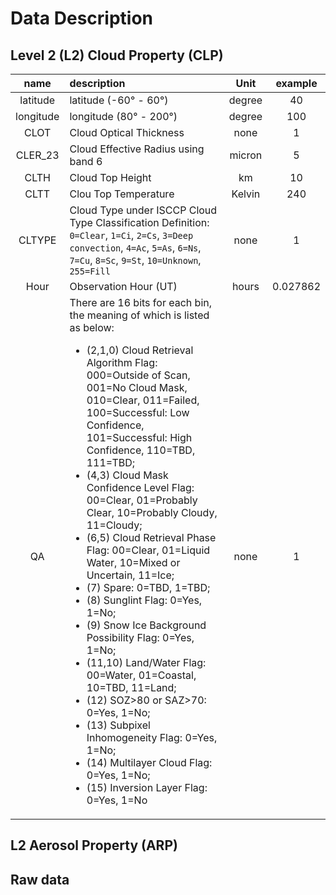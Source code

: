 # Data Description

## Level 2 (L2) Cloud Property (CLP)

|name|description|Unit|example|
|:--:|:----------|:--:|:-----:|
|latitude|latitude (-60° - 60°)|degree|40|
|longitude|longitude (80° - 200°)|degree|100|
|CLOT|Cloud Optical Thickness|none|1|
|CLER_23|Cloud Effective Radius using band 6|micron|5|
|CLTH|Cloud Top Height|km|10|
|CLTT|Clou Top Temperature|Kelvin|240|
|CLTYPE|Cloud Type under ISCCP Cloud Type Classification Definition: `0=Clear`, `1=Ci`, `2=Cs`, `3=Deep convection`, `4=Ac`, `5=As`, `6=Ns`, `7=Cu`, `8=Sc`, `9=St`, `10=Unknown`, `255=Fill`|none|1|
|Hour|Observation Hour (UT)|hours|0.027862|
|QA|There are 16 bits for each bin, the meaning of which is listed as below:<ul><li>(2,1,0) Cloud Retrieval Algorithm Flag: 000=Outside of Scan, 001=No Cloud Mask, 010=Clear, 011=Failed, 100=Successful: Low Confidence, 101=Successful: High Confidence, 110=TBD, 111=TBD;</li> <li>(4,3) Cloud Mask Confidence Level Flag: 00=Clear, 01=Probably Clear, 10=Probably Cloudy, 11=Cloudy;</li> <li>(6,5) Cloud Retrieval Phase Flag: 00=Clear, 01=Liquid Water, 10=Mixed or Uncertain, 11=Ice;</li> <li>(7) Spare: 0=TBD, 1=TBD;</li> <li>(8) Sunglint Flag: 0=Yes, 1=No;</li> <li>(9) Snow Ice Background Possibility Flag: 0=Yes, 1=No;</li> <li>(11,10) Land/Water Flag: 00=Water, 01=Coastal, 10=TBD, 11=Land;</li> <li>(12) SOZ>80 or SAZ>70: 0=Yes, 1=No;</li> <li>(13) Subpixel Inhomogeneity Flag: 0=Yes, 1=No;</li> <li>(14) Multilayer Cloud Flag: 0=Yes, 1=No;</li> <li>(15) Inversion Layer Flag: 0=Yes, 1=No</li></ul>|none|1|

## L2 Aerosol Property (ARP)

## Raw data
